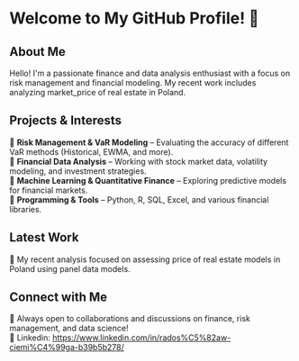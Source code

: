 # Welcome to My GitHub Profile! 👋

## About Me  
Hello! I'm a passionate finance and data analysis enthusiast with a focus on risk management and financial modeling. My recent work includes analyzing market_price of real estate in Poland.

## Projects & Interests  
🔹 **Risk Management & VaR Modeling** – Evaluating the accuracy of different VaR methods (Historical, EWMA, and more).  
🔹 **Financial Data Analysis** – Working with stock market data, volatility modeling, and investment strategies.  
🔹 **Machine Learning & Quantitative Finance** – Exploring predictive models for financial markets.  
🔹 **Programming & Tools** – Python, R, SQL, Excel, and various financial libraries.

## Latest Work  
📌 My recent analysis focused on assessing price of real estate models in Poland using panel data models.  

## Connect with Me  
🚀 Always open to collaborations and discussions on finance, risk management, and data science!  
💼 Linkedin: https://www.linkedin.com/in/rados%C5%82aw-ciemi%C4%99ga-b39b5b278/

